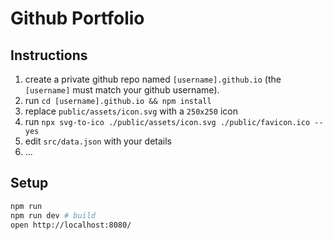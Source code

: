 # Github Portfolio

## Instructions

1. create a private github repo named `[username].github.io` (the `[username]` must match your github username).
2. run `cd [username].github.io && npm install`
3. replace `public/assets/icon.svg` with a `250x250` icon
4. run `npx svg-to-ico ./public/assets/icon.svg ./public/favicon.ico --yes`
5. edit `src/data.json` with your details
6. ...

## Setup

```sh
npm run
npm run dev # build
open http://localhost:8080/
```
